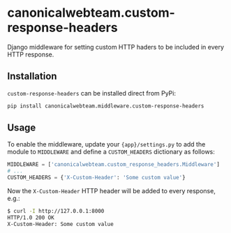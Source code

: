 # canonicalwebteam.custom-response-headers

Django middleware for setting custom HTTP haders to be included in every HTTP response.

## Installation

`custom-response-headers` can be installed direct from PyPi:

``` bash
pip install canonicalwebteam.middleware.custom-response-headers
```

## Usage

To enable the middleware, update your `{app}/settings.py` to add the module to `MIDDLEWARE` and define a `CUSTOM_HEADERS` dictionary as follows:

``` python
MIDDLEWARE = ['canonicalwebteam.custom_response_headers.Middleware']
# ...
CUSTOM_HEADERS = {'X-Custom-Header': 'Some custom value'}
```

Now the `X-Custom-Header` HTTP header will be added to every response, e.g.:

``` bash
$ curl -I http://127.0.0.1:8000
HTTP/1.0 200 OK
X-Custom-Header: Some custom value
```

